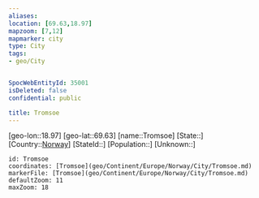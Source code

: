 ```yaml
---
aliases: 
location: [69.63,18.97]
mapzoom: [7,12] 
mapmarker: city 
type: City
tags:
- geo/City


SpocWebEntityId: 35001
isDeleted: false
confidential: public

title: Tromsoe
---
```

[geo-lon::18.97]
[geo-lat::69.63]
[name::Tromsoe]
[State::]
[Country::[Norway](geo/Continent/Europe/Norway.md)]
[StateId::]
[Population::]
[Unknown::]


```leaflet
id: Tromsoe
coordinates: [Tromsoe](geo/Continent/Europe/Norway/City/Tromsoe.md)
markerFile: [Tromsoe](geo/Continent/Europe/Norway/City/Tromsoe.md)
defaultZoom: 11 
maxZoom: 18
```


